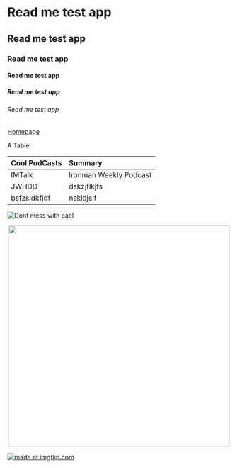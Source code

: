 # Read me test app
## Read me test app
### Read me test app
#### Read me test app
##### Read me test app
###### Read me test app


[Homepage](https://www.youtube.com/watch?v=OoQ_gNTR_tc)


A Table


|Cool PodCasts| Summary|
|:-------|:-------|
|IMTalk|Ironman Weekly Podcast|
|JWHDD|dskzjflkjfs|
|bsfzsldkfjdf|nskldjslf|


![Dont mess with cael](https://i2-prod.mirror.co.uk/incoming/article5941250.ece/ALTERNATES/s810/Northern-Lights.jpg)

<p align="center">
  <img src="https://i2-prod.mirror.co.uk/incoming/article5941250.ece/ALTERNATES/s810/Northern-Lights.jpg"
       width="500" height="500"
       >


<a href="https://imgflip.com/gif/23cvok"><img src="https://i.imgflip.com/23cvok.gif" title="made at imgflip.com"/></a>

